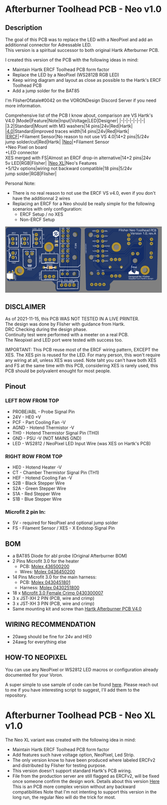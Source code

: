 # Afterburner Toolhead PCB - Neo v1.0 #

## Description ##
The goal of this PCB was to replace the LED with a NeoPixel and add an additionnal connector for Adressable LED.  
This version is a spiritual successor to both original Hartk Afterburner PCB.  

I created this version of the PCB with the following ideas in mind:
* Maintain Hartk ERCF Toolhead PCB form factor
* Replace the LED by a NeoPixel (WS2812B RGB LED)
* Keep wiring diagram and layout as close as possible to the Hartk's ERCF Toolhead PCB
* Add a jump solder for the BAT85 

I'm FlisherOfatale#0042 on the VORONDesign Discord Server if you need more information.

Comprehensive list of the PCB I know about, comparison are VS Hartk's V4.0
|Model|Feature|Note|Input|Voltage|LED|Designer|
|-|-|-|-|-|-|-|
|3.2|Standard|Mount with M3 washers|14 pins|24v|Red|Hartk|
|[4.0](https://github.com/VoronDesign/Voron-Hardware/tree/master/Afterburner_Toolhead_PCB/)|Standard|improved traces width|14 pins|24v|Red|Hartk|
|[ERCF](https://github.com/VoronDesign/Voron-Hardware/tree/master/Afterburner_Toolhead_PCB/)|+Filament Sensor|No reason to not use VS 4.0|14+2 pins|5/24v<br>jump solder/cut|Red|Hartk|
|[Neo](./Production%20Files/ERCF/)|+Filament Sensor<br>+Neo Pixel on board<br>+LED connector<br>XES merged with FS|Almost an ERCF drop-in alternative|14+2 pins|24v<br>5v LED|RGB|Flisher|
|[Neo XL](./Production%20Files/ERCF/)|Neo's Features<br>+5/12v options|wiring not backward compatible|18 pins|5/24v<br>jump solder|RGB|Flisher|

Personal Note: 
* There is no real reason to not use the ERCF VS v4.0, even if you don't have the additionnal 2 wires
* Replacing an ERCF for a Neo should be really simple for the following scenarios with only configuration:
    * ERCF Setup / no XES 
    * Non-ERCF Setup

![Neo v1.0](Neo/Images/pcb-layout.png)

## DISCLAIMER ## 
As of 2021-11-15, this PCB WAS NOT TESTED IN A LIVE PRINTER.  
The design was done by Flisher with guidance from Hartk.  
DRC Checking during the design phase.  
Continuity test were performed with a meeter on a real PCB.  
The Neopixel and LED port were tested with success too.  

IMPORTANT:
This PCB reuse most of the ERCF wiring pattern, EXCEPT the XES.
The XES pin is reused for the LED.  For many person, this won't require any wiring at all, unless XES was used.
Note taht you can't have both XES and FS at the same time with this PCB, considering XES is rarely used, this PCB should be polyvalent enought for most people.
## Pinout ##
### LEFT ROW FROM TOP ##
* PROBE/ABL  - Probe Signal Pin
* 24V  - HE0 +V 
* PCF  - Part Cooling Fan -V
* AGND - Hotend Thermistor -V
* TH0  - Hotend Thermistor Signal Pin (TH0)
* GND  - PSU -V (NOT MAINS GND)
* LED  - WS2812 / NeoPixel LED Input Wire (was XES on Hartk's PCB)

### RIGHT ROW FROM TOP ##
* HE0  - Hotend Heater -V    
* CT   - Chamber Thermistor Signal Pin (TH1)
* HEF  - Hotend Cooling Fan -V
* S2B  - Black Stepper Wire 
* S2A  - Green Stepper Wire
* S1A  - Red Stepper Wire
* S1B  - Blue Stepper Wire

### Microfit 2 pin In:
* 5V   - required for NeoPixel and optional jump solder
* FS  - Filament Sensor / XES - X Endstop Signal Pin

## BOM ##
* a BAT85 Diode for abl probe (Original Afterburner BOM)
* 2 Pins Microfit 3.0 for the heater
   * PCB: [Molex 436500200](https://www.digikey.ca/en/products/detail/molex/0436500200/268989)
   * Wires: [Molex 0436450200](https://www.digikey.ca/en/products/detail/molex/0436450200/268974)
* 14 Pins Microfit 3.0 for the main harness: 
   * PCB: [Molex 0430451801](https://www.digikey.ca/en/products/detail/molex/0430451400/531423)
   * Harness: [Molex 0430251800](https://www.digikey.ca/en/products/detail/molex/0430251400/531405)
* 18 x [Microfit 3.0 Female Crimp 0430300007](https://www.digikey.ca/en/products/detail/molex/0430300007/252479)
* 3 x JST-XH 2 PIN (PCB, wire and crimp)
* 3 x JST-XH 3 PIN (PCB, wire and crimp)
* Same mounting kit and screw than [Hartk Afterburner PCB V4.0](https://github.com/VoronDesign/Voron-Hardware/blob/master/Afterburner_Toolhead_PCB)

## WIRING RECOMMENDATION ##
* 20awg should be fine for 24v and HE0 
* 24awg for everything else 
     
## HOW-TO NEOPIXEL ##
You can use any NeoPixel or WS2812 LED macros or configuration already documented for your Voron.

A super simple to use sample of code can be found [here](https://github.com/hartk1213/DoomConfig/blob/master/led.cfg).
Please reach out to me if you have interesting script to suggest, I'll add them to the repository.  


# Afterburner Toolhead PCB - Neo XL v1.0 #
The Neo XL variant was created with the following idea in mind:
* Maintain Hartk ERCF Toolhead PCB form factor
* Add features such have voltage option, NeoPixel, Led Strip.
* The only version know to have been produced where labeled ERCFv2 and distributed by Flisher for testing purpose.
* This version doesn't support standard Hartk's PCB wiring.
* File from the production server are still flagged as ERCFv2, will be fixed once someone confirm the design work.
Details about this version  [Here](./NeoPlus/README.md)
This is an PCB more complex version without any backward compatibilities
Note that I'm not intenting to support this version in the long run, the regular Neo will do the trick for most.

